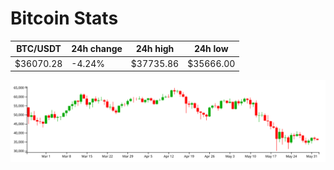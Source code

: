 # Bitcoin Stats

BTC/USDT|24h change|24h high|24h low|
|---|---|---|---|
|$36070.28|-4.24%|$37735.86|$35666.00|

<img src="./chart.svg">
